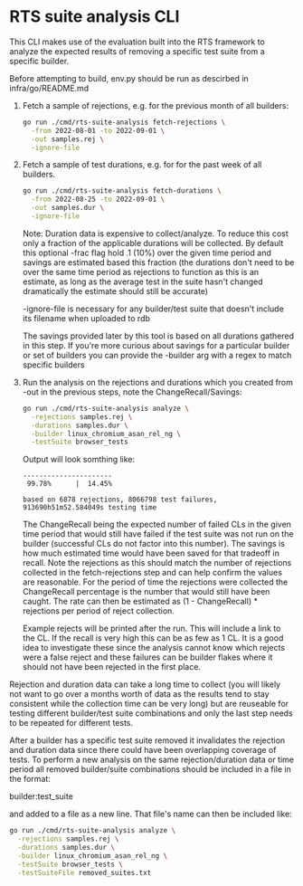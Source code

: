 # RTS suite analysis CLI

This CLI makes use of the evaluation built into the RTS framework to analyze
the expected results of removing a specific test suite from a specific builder.

Before attempting to build, env.py should be run as descirbed in
infra/go/README.md

1. Fetch a sample of rejections, e.g. for the previous month of all builders:
   ```bash
   go run ./cmd/rts-suite-analysis fetch-rejections \
     -from 2022-08-01 -to 2022-09-01 \
     -out samples.rej \
     -ignore-file
   ```
1. Fetch a sample of test durations, e.g. for for the past week of all builders.
   ```bash
   go run ./cmd/rts-suite-analysis fetch-durations \
     -from 2022-08-25 -to 2022-09-01 \
     -out samples.dur \
     -ignore-file
   ```
   Note: Duration data is expensive to collect/analyze. To reduce this cost only
   a fraction of the applicable durations will be collected. By default this
   optional -frac flag hold .1 (10%) over the given time period and savings
   are estimated based this fraction (the durations don't need to be over the
   same time period as rejections to function as this is an estimate, as long
   as the average test in the suite hasn't changed dramatically the estimate
   should still be accurate)

    -ignore-file is necessary for any builder/test suite that doesn't include
    its filename when uploaded to rdb

   The savings provided later by this tool is based on all durations gathered
   in this step. If you're more curious about savings for a particular builder
   or set of builders you can provide the -builder arg with a regex to match
   specific builders
1. Run the analysis on the rejections and durations which you created from -out
   in the previous steps, note the ChangeRecall/Savings:
   ```bash
   go run ./cmd/rts-suite-analysis analyze \
     -rejections samples.rej \
     -durations samples.dur \
     -builder linux_chromium_asan_rel_ng \
     -testSuite browser_tests
   ```
   Output will look somthing like:
   ```ChangeRecall | Savings
   ----------------------
    99.78%      |  14.45% 
   
   based on 6878 rejections, 8066798 test failures, 913690h51m52.584049s testing time
   ```
   The ChangeRecall being the expected number of failed CLs in the given time
   period that would still have failed if the test suite was not run on the
   builder (successful CLs do not factor into this number). The savings is how
   much estimated time would have been saved for that tradeoff in recall. Note
   the rejections as this should match the number of rejections collected in the
   fetch-rejections step and can help confirm the values are reasonable. For the
   period of time the rejections were collected the ChangeRecall percentage is
   the number that would still have been caught. The rate can then be estimated
   as (1 - ChangeRecall) * rejections per period of reject collection.

   Example rejects will be printed after the run. This will include a link to
   the CL. If the recall is very high this can be as few as 1 CL. It is a good
   idea to investigate these since the analysis cannot know which rejects were
   a false reject and these failures can be builder flakes where it should not
   have been rejected in the first place.

Rejection and duration data can take a long time to collect (you will likely not
want to go over a months worth of data as the results tend to stay consistent
while the collection time can be very long) but are reuseable for testing
different builder/test suite combinations and only the last step needs to be
repeated for different tests.

After a builder has a specific test suite removed it invalidates the rejection
and duration data since there could have been overlapping coverage of tests. To
perform a new analysis on the same rejection/duration data or time period all
removed builder/suite combinations should be included in a file in the format:

builder:test_suite

and added to a file as a new line. That file's name can then be included like:

   ```bash
   go run ./cmd/rts-suite-analysis analyze \
     -rejections samples.rej \
     -durations samples.dur \
     -builder linux_chromium_asan_rel_ng \
     -testSuite browser_tests \
     -testSuiteFile removed_suites.txt
   ```